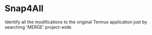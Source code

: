 # Snap4All

Identify all the modifications to the original Termux application just by searching 'MERGE' project-wide.
